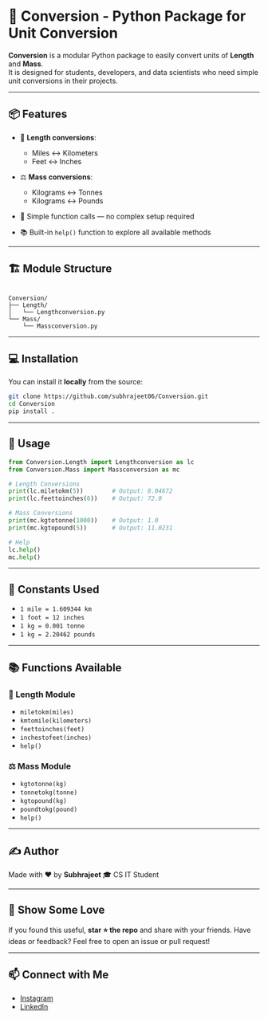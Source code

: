 # 🚀 Conversion - Python Package for Unit Conversion

**Conversion** is a modular Python package to easily convert units of **Length** and **Mass**.  
It is designed for students, developers, and data scientists who need simple unit conversions in their projects.

---

## 📦 Features

- 🔁 **Length conversions**:  
  - Miles ↔ Kilometers  
  - Feet ↔ Inches  

- ⚖️ **Mass conversions**:  
  - Kilograms ↔ Tonnes  
  - Kilograms ↔ Pounds  

- 🧠 Simple function calls — no complex setup required  
- 📚 Built-in `help()` function to explore all available methods

---

## 🏗️ Module Structure

```

Conversion/
├── Length/
│   └── Lengthconversion.py
└── Mass/
    └── Massconversion.py

```

---

## 💻 Installation

You can install it **locally** from the source:

```bash
git clone https://github.com/subhrajeet06/Conversion.git
cd Conversion
pip install .
```

---

## 🧪 Usage

```python
from Conversion.Length import Lengthconversion as lc
from Conversion.Mass import Massconversion as mc

# Length Conversions
print(lc.miletokm(5))        # Output: 8.04672
print(lc.feettoinches(6))    # Output: 72.0

# Mass Conversions
print(mc.kgtotonne(1000))    # Output: 1.0
print(mc.kgtopound(5))       # Output: 11.0231

# Help
lc.help()
mc.help()
```

---

## 📌 Constants Used

* `1 mile = 1.609344 km`
* `1 foot = 12 inches`
* `1 kg = 0.001 tonne`
* `1 kg = 2.20462 pounds`

---

## 📚 Functions Available

### 📏 Length Module

* `miletokm(miles)`
* `kmtomile(kilometers)`
* `feettoinches(feet)`
* `inchestofeet(inches)`
* `help()`

### ⚖️ Mass Module

* `kgtotonne(kg)`
* `tonnetokg(tonne)`
* `kgtopound(kg)`
* `poundtokg(pound)`
* `help()`

---

## ✍️ Author

Made with ❤️ by **Subhrajeet** 
🎓 CS IT Student

---

## 🌟 Show Some Love

If you found this useful, **star ⭐ the repo** and share with your friends.
Have ideas or feedback? Feel free to open an issue or pull request!

---

## 📫 Connect with Me

* [Instagram](https://instagram.com/subhrajeet._.06)
* [LinkedIn](https://linkedin.com/in/subhrajeet-parida)
